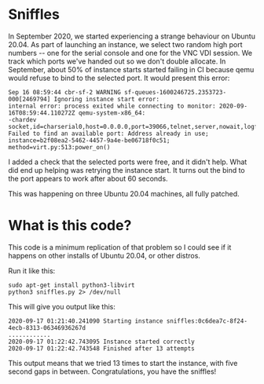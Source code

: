 Sniffles
========

In September 2020, we started experiencing a strange behaviour on Ubuntu 20.04.
As part of launching an instance, we select two random high port numbers -- one
for the serial console and one for the VNC VDI session. We track which ports
we've handed out so we don't double allocate. In September, about 50% of instance
starts started failing in CI because qemu would refuse to bind to the selected
port. It would present this error:

```
Sep 16 08:59:44 cbr-sf-2 WARNING sf-queues-1600246725.2353723-000[2469794] Ignoring instance start error:
internal error: process exited while connecting to monitor: 2020-09-16T08:59:44.110272Z qemu-system-x86_64:
-chardev socket,id=charserial0,host=0.0.0.0,port=39066,telnet,server,nowait,logfile=/dev/fdset/3,logappend=on:
Failed to find an available port: Address already in use; instance=b2f08ea2-5462-4457-9a4e-be06718f0c51;
method=virt.py:513:power_on()
```

I added a check that the selected ports were free, and it didn't help. What did
end up helping was retrying the instance start. It turns out the bind to the port
appears to work after about 60 seconds.

This was happening on three Ubuntu 20.04 machines, all fully patched.

What is this code?
==================

This code is a minimum replication of that problem so I could see if it happens
on other installs of Ubuntu 20.04, or other distros.

Run it like this:

```
sudo apt-get install python3-libvirt
python3 sniffles.py 2> /dev/null
```

This will give you output like this:

```
2020-09-17 01:21:40.241090 Starting instance sniffles:0c6dea7c-8f24-4ecb-8313-06346936267d
............
2020-09-17 01:22:42.743095 Instance started correctly
2020-09-17 01:22:42.743548 Finished after 13 attempts
```

This output means that we tried 13 times to start the instance, with five second
gaps in between. Congratulations, you have the sniffles!